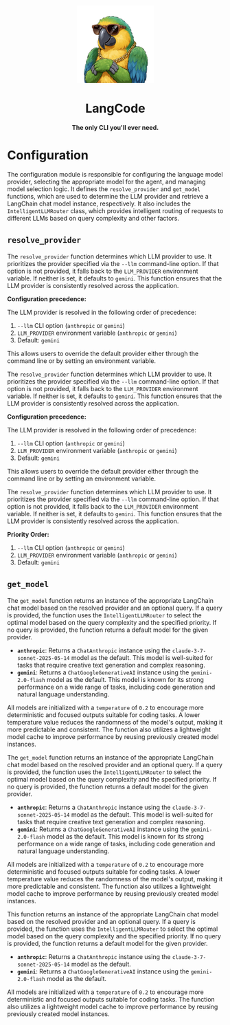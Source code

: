 <div align="center">
  <img src="../assets/logo.png" alt="LangCode Logo" width="180" />
  <h1><b>LangCode</b></h1>
  <p><b>The only CLI you'll ever need.</b></p>
</div>

# Configuration

The configuration module is responsible for configuring the language model provider, selecting the appropriate model for the agent, and managing model selection logic. It defines the `resolve_provider` and `get_model` functions, which are used to determine the LLM provider and retrieve a LangChain chat model instance, respectively. It also includes the `IntelligentLLMRouter` class, which provides intelligent routing of requests to different LLMs based on query complexity and other factors.

## `resolve_provider`

The `resolve_provider` function determines which LLM provider to use. It prioritizes the provider specified via the `--llm` command-line option. If that option is not provided, it falls back to the `LLM_PROVIDER` environment variable. If neither is set, it defaults to `gemini`. This function ensures that the LLM provider is consistently resolved across the application.

**Configuration precedence:**

The LLM provider is resolved in the following order of precedence:

1.  `--llm` CLI option (`anthropic` or `gemini`)
2.  `LLM_PROVIDER` environment variable (`anthropic` or `gemini`)
3.  Default: `gemini`

This allows users to override the default provider either through the command line or by setting an environment variable.



The `resolve_provider` function determines which LLM provider to use. It prioritizes the provider specified via the `--llm` command-line option. If that option is not provided, it falls back to the `LLM_PROVIDER` environment variable. If neither is set, it defaults to `gemini`. This function ensures that the LLM provider is consistently resolved across the application.

**Configuration precedence:**

The LLM provider is resolved in the following order of precedence:

1.  `--llm` CLI option (`anthropic` or `gemini`)
2.  `LLM_PROVIDER` environment variable (`anthropic` or `gemini`)
3.  Default: `gemini`

This allows users to override the default provider either through the command line or by setting an environment variable.



The `resolve_provider` function determines which LLM provider to use. It prioritizes the provider specified via the `--llm` command-line option. If that option is not provided, it falls back to the `LLM_PROVIDER` environment variable. If neither is set, it defaults to `gemini`. This function ensures that the LLM provider is consistently resolved across the application.

**Priority Order:**
1. `--llm` CLI option (`anthropic` or `gemini`)
2. `LLM_PROVIDER` environment variable (`anthropic` or `gemini`)
3. Default: `gemini`

## `get_model`

The `get_model` function returns an instance of the appropriate LangChain chat model based on the resolved provider and an optional query. If a query is provided, the function uses the `IntelligentLLMRouter` to select the optimal model based on the query complexity and the specified priority. If no query is provided, the function returns a default model for the given provider.

- **`anthropic`**: Returns a `ChatAnthropic` instance using the `claude-3-7-sonnet-2025-05-14` model as the default. This model is well-suited for tasks that require creative text generation and complex reasoning.
- **`gemini`**: Returns a `ChatGoogleGenerativeAI` instance using the `gemini-2.0-flash` model as the default. This model is known for its strong performance on a wide range of tasks, including code generation and natural language understanding.

All models are initialized with a `temperature` of `0.2` to encourage more deterministic and focused outputs suitable for coding tasks. A lower temperature value reduces the randomness of the model's output, making it more predictable and consistent. The function also utilizes a lightweight model cache to improve performance by reusing previously created model instances.



The `get_model` function returns an instance of the appropriate LangChain chat model based on the resolved provider and an optional query. If a query is provided, the function uses the `IntelligentLLMRouter` to select the optimal model based on the query complexity and the specified priority. If no query is provided, the function returns a default model for the given provider.

- **`anthropic`**: Returns a `ChatAnthropic` instance using the `claude-3-7-sonnet-2025-05-14` model as the default. This model is well-suited for tasks that require creative text generation and complex reasoning.
- **`gemini`**: Returns a `ChatGoogleGenerativeAI` instance using the `gemini-2.0-flash` model as the default. This model is known for its strong performance on a wide range of tasks, including code generation and natural language understanding.

All models are initialized with a `temperature` of `0.2` to encourage more deterministic and focused outputs suitable for coding tasks. A lower temperature value reduces the randomness of the model's output, making it more predictable and consistent. The function also utilizes a lightweight model cache to improve performance by reusing previously created model instances.


This function returns an instance of the appropriate LangChain chat model based on the resolved provider and an optional query. If a query is provided, the function uses the `IntelligentLLMRouter` to select the optimal model based on the query complexity and the specified priority. If no query is provided, the function returns a default model for the given provider.

- **`anthropic`**: Returns a `ChatAnthropic` instance using the `claude-3-7-sonnet-2025-05-14` model as the default.
- **`gemini`**: Returns a `ChatGoogleGenerativeAI` instance using the `gemini-2.0-flash` model as the default.

All models are initialized with a `temperature` of `0.2` to encourage more deterministic and focused outputs suitable for coding tasks. The function also utilizes a lightweight model cache to improve performance by reusing previously created model instances.
